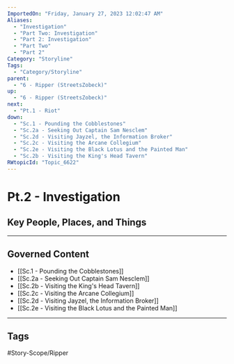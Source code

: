 ```yaml
---
ImportedOn: "Friday, January 27, 2023 12:02:47 AM"
Aliases:
  - "Investigation"
  - "Part Two: Investigation"
  - "Part 2: Investigation"
  - "Part Two"
  - "Part 2"
Category: "Storyline"
Tags:
  - "Category/Storyline"
parent:
  - "6 - Ripper (StreetsZobeck)"
up:
  - "6 - Ripper (StreetsZobeck)"
next:
  - "Pt.1 - Riot"
down:
  - "Sc.1 - Pounding the Cobblestones"
  - "Sc.2a - Seeking Out Captain Sam Nesclem"
  - "Sc.2d - Visiting Jayzel, the Information Broker"
  - "Sc.2c - Visiting the Arcane Collegium"
  - "Sc.2e - Visiting the Black Lotus and the Painted Man"
  - "Sc.2b - Visiting the King's Head Tavern"
RWtopicId: "Topic_6622"
---
```

# Pt.2 - Investigation
## Key People, Places, and Things
---
## Governed Content
- [[Sc.1 - Pounding the Cobblestones]]
- [[Sc.2a - Seeking Out Captain Sam Nesclem]]
- [[Sc.2b - Visiting the King's Head Tavern]]
- [[Sc.2c - Visiting the Arcane Collegium]]
- [[Sc.2d - Visiting Jayzel, the Information Broker]]
- [[Sc.2e - Visiting the Black Lotus and the Painted Man]]


---
## Tags
#Story-Scope/Ripper

